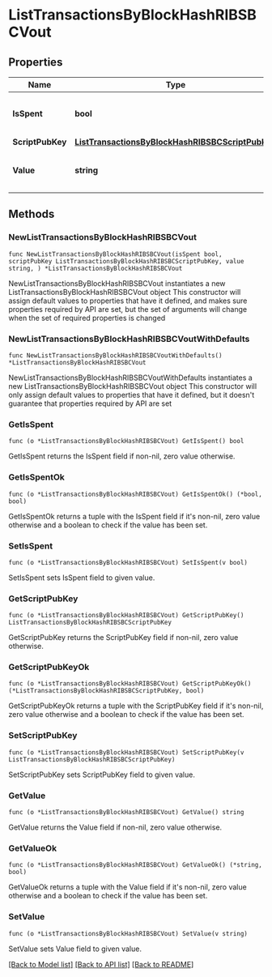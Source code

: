 # ListTransactionsByBlockHashRIBSBCVout

## Properties

Name | Type | Description | Notes
------------ | ------------- | ------------- | -------------
**IsSpent** | **bool** | Defines whether the output is spent or not. | 
**ScriptPubKey** | [**ListTransactionsByBlockHashRIBSBCScriptPubKey**](ListTransactionsByBlockHashRIBSBCScriptPubKey.md) |  | 
**Value** | **string** | Represents the sent/received amount. | 

## Methods

### NewListTransactionsByBlockHashRIBSBCVout

`func NewListTransactionsByBlockHashRIBSBCVout(isSpent bool, scriptPubKey ListTransactionsByBlockHashRIBSBCScriptPubKey, value string, ) *ListTransactionsByBlockHashRIBSBCVout`

NewListTransactionsByBlockHashRIBSBCVout instantiates a new ListTransactionsByBlockHashRIBSBCVout object
This constructor will assign default values to properties that have it defined,
and makes sure properties required by API are set, but the set of arguments
will change when the set of required properties is changed

### NewListTransactionsByBlockHashRIBSBCVoutWithDefaults

`func NewListTransactionsByBlockHashRIBSBCVoutWithDefaults() *ListTransactionsByBlockHashRIBSBCVout`

NewListTransactionsByBlockHashRIBSBCVoutWithDefaults instantiates a new ListTransactionsByBlockHashRIBSBCVout object
This constructor will only assign default values to properties that have it defined,
but it doesn't guarantee that properties required by API are set

### GetIsSpent

`func (o *ListTransactionsByBlockHashRIBSBCVout) GetIsSpent() bool`

GetIsSpent returns the IsSpent field if non-nil, zero value otherwise.

### GetIsSpentOk

`func (o *ListTransactionsByBlockHashRIBSBCVout) GetIsSpentOk() (*bool, bool)`

GetIsSpentOk returns a tuple with the IsSpent field if it's non-nil, zero value otherwise
and a boolean to check if the value has been set.

### SetIsSpent

`func (o *ListTransactionsByBlockHashRIBSBCVout) SetIsSpent(v bool)`

SetIsSpent sets IsSpent field to given value.


### GetScriptPubKey

`func (o *ListTransactionsByBlockHashRIBSBCVout) GetScriptPubKey() ListTransactionsByBlockHashRIBSBCScriptPubKey`

GetScriptPubKey returns the ScriptPubKey field if non-nil, zero value otherwise.

### GetScriptPubKeyOk

`func (o *ListTransactionsByBlockHashRIBSBCVout) GetScriptPubKeyOk() (*ListTransactionsByBlockHashRIBSBCScriptPubKey, bool)`

GetScriptPubKeyOk returns a tuple with the ScriptPubKey field if it's non-nil, zero value otherwise
and a boolean to check if the value has been set.

### SetScriptPubKey

`func (o *ListTransactionsByBlockHashRIBSBCVout) SetScriptPubKey(v ListTransactionsByBlockHashRIBSBCScriptPubKey)`

SetScriptPubKey sets ScriptPubKey field to given value.


### GetValue

`func (o *ListTransactionsByBlockHashRIBSBCVout) GetValue() string`

GetValue returns the Value field if non-nil, zero value otherwise.

### GetValueOk

`func (o *ListTransactionsByBlockHashRIBSBCVout) GetValueOk() (*string, bool)`

GetValueOk returns a tuple with the Value field if it's non-nil, zero value otherwise
and a boolean to check if the value has been set.

### SetValue

`func (o *ListTransactionsByBlockHashRIBSBCVout) SetValue(v string)`

SetValue sets Value field to given value.



[[Back to Model list]](../README.md#documentation-for-models) [[Back to API list]](../README.md#documentation-for-api-endpoints) [[Back to README]](../README.md)


